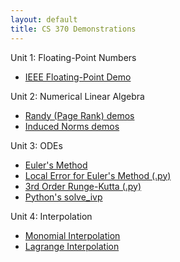 ```yaml
---
layout: default
title: CS 370 Demonstrations
---
```


Unit 1: Floating-Point Numbers
- [IEEE Floating-Point Demo](https://jorchard.github.io/floating-point/IEEE_FP_standard.html)

Unit 2: Numerical Linear Algebra
- [Randy (Page Rank) demos](https://jorchard.github.io/linalg/Randy_demos.html)
- [Induced Norms demos](https://jorchard.github.io/linalg/induced_norms.html)

Unit 3: ODEs
- [Euler's Method](https://jorchard.github.io/odes/Euler_demo.html)
- [Local Error for Euler's Method (.py)](https://jorchard.github.io/odes/Euler_error_demo.py)
- [3rd Order Runge-Kutta (.py)](https://jorchard.github.io/odes/rk3.py)
- [Python's solve_ivp](https://jorchard.github.io/odes/ode_suite_demos.html)

Unit 4: Interpolation
- [Monomial Interpolation](https://jorchard.github.io/interp/Monomial_Interpolation.html)
- [Lagrange Interpolation](https://jorchard.github.io/interp/Lagrange.html)